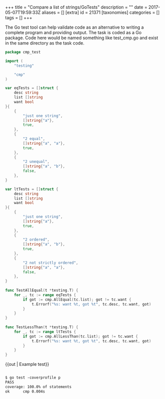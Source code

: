 +++
title = "Compare a list of strings/GoTests"
description = ""
date = 2017-05-07T19:59:33Z
aliases = []
[extra]
id = 21371
[taxonomies]
categories = []
tags = []
+++

The Go test tool can help validate code as an alternative to writing a complete program and providing output.  The task is coded as a Go package.  Code here would be named something like test_cmp.go and exist in the same directory as the task code.


```go
package cmp_test

import (
    "testing"

    "cmp"
)

var eqTests = []struct {
    desc string
    list []string
    want bool
}{
    {
        "just one string",
        []string{"a"},
        true,
    },
    {
        "2 equal",
        []string{"a", "a"},
        true,
    },
    {
        "2 unequal",
        []string{"a", "b"},
        false,
    },
}

var ltTests = []struct {
    desc string
    list []string
    want bool
}{
    {
        "just one string",
        []string{"a"},
        true,
    },
    {
        "2 ordered",
        []string{"a", "b"},
        true,
    }, 
    {
        "2 not strictly ordered",
        []string{"a", "a"},
        false,
    },
}
    
func TestAllEqual(t *testing.T) {
    for _, tc := range eqTests {
        if got := cmp.AllEqual(tc.list); got != tc.want {
            t.Errorf("%s: want %t, got %t", tc.desc, tc.want, got)
        }
    }
}
    
func TestLessThan(t *testing.T) {
    for _, tc := range ltTests {
        if got := cmp.AllLessThan(tc.list); got != tc.want {
            t.Errorf("%s: want %t, got %t", tc.desc, tc.want, got)
        }
    }
}
```

{{out | Example test}}

```txt

$ go test -coverprofile p
PASS
coverage: 100.0% of statements
ok  	cmp	0.004s

```


